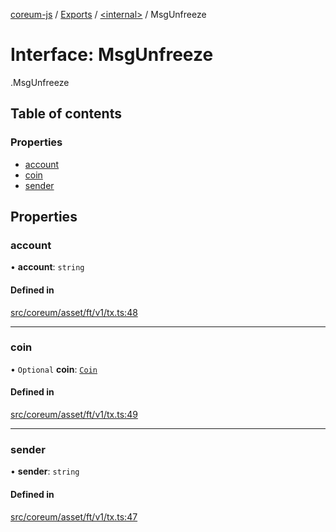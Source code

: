 [coreum-js](../README.md) / [Exports](../modules.md) / [<internal\>](../modules/internal_.md) / MsgUnfreeze

# Interface: MsgUnfreeze

[<internal>](../modules/internal_.md).MsgUnfreeze

## Table of contents

### Properties

- [account](internal_.MsgUnfreeze.md#account)
- [coin](internal_.MsgUnfreeze.md#coin)
- [sender](internal_.MsgUnfreeze.md#sender)

## Properties

### account

• **account**: `string`

#### Defined in

[src/coreum/asset/ft/v1/tx.ts:48](https://github.com/CooperFoundation/coreum-js/blob/f8fbe50/src/coreum/asset/ft/v1/tx.ts#L48)

___

### coin

• `Optional` **coin**: [`Coin`](../modules/internal_.md#coin)

#### Defined in

[src/coreum/asset/ft/v1/tx.ts:49](https://github.com/CooperFoundation/coreum-js/blob/f8fbe50/src/coreum/asset/ft/v1/tx.ts#L49)

___

### sender

• **sender**: `string`

#### Defined in

[src/coreum/asset/ft/v1/tx.ts:47](https://github.com/CooperFoundation/coreum-js/blob/f8fbe50/src/coreum/asset/ft/v1/tx.ts#L47)
